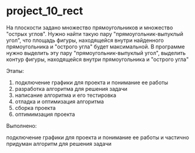 # project_10_rect
На плоскости задано множество прямоугольников и множество "острых углов". Нужно найти такую пару "прямоугольник-выпуклый угол", что площадь фигуры, находящейся внутри найденного прямоугольника и "острого угла" будет максимальной. В программе нужно выделить эту пару "прямоугольник-выпуклый угол", выделить контур фигуры, находящейся внутри прямоугольника и "острого угла"

Этапы:
1) подключение графики для проекта и понимание  ее работы
2) разработка алгоритма для решения задачи
3) написание алгоритма и его тестировка
4) отладка и оптимизация алгоритма
5) сборка проекта
6) оптимимзация проекта

Выполнено:

подключение графики для проекта и понимание  ее работы и частично придуман алгоритм для решения задачи
